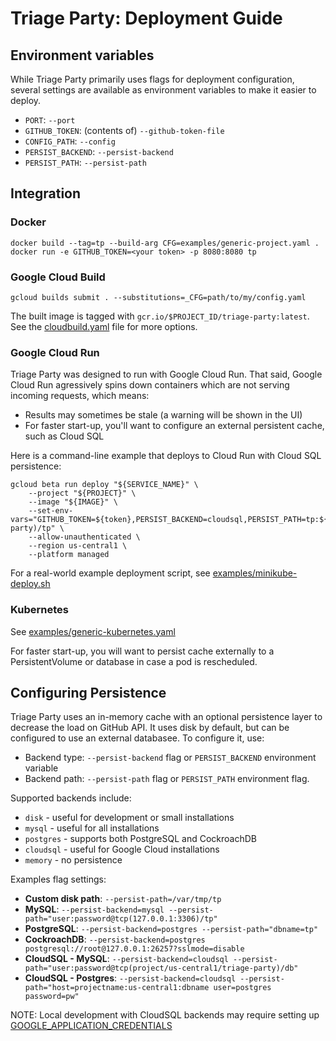 # Triage Party: Deployment Guide

## Environment variables

While Triage Party primarily uses flags for deployment configuration, several settings are available as environment variables to make it easier to deploy.

* `PORT`: `--port`
* `GITHUB_TOKEN`: (contents of) `--github-token-file`
* `CONFIG_PATH`: `--config`
* `PERSIST_BACKEND`: `--persist-backend`
* `PERSIST_PATH`: `--persist-path`

## Integration

### Docker

```shell
docker build --tag=tp --build-arg CFG=examples/generic-project.yaml .
docker run -e GITHUB_TOKEN=<your token> -p 8080:8080 tp
```

### Google Cloud Build

```shell
gcloud builds submit . --substitutions=_CFG=path/to/my/config.yaml
```

The built image is tagged with `gcr.io/$PROJECT_ID/triage-party:latest`. See the [cloudbuild.yaml](../cloudbuild.yaml) file for more options.

### Google Cloud Run

Triage Party was designed to run with Google Cloud Run. That said, Google Cloud Run agressively spins down containers which are not serving incoming requests, which means:

* Results may sometimes be stale (a warning will be shown in the UI)
* For faster start-up, you'll want to configure an external persistent cache, such as Cloud SQL

Here is a command-line example that deploys to Cloud Run with Cloud SQL persistence:

```shell
gcloud beta run deploy "${SERVICE_NAME}" \
    --project "${PROJECT}" \
    --image "${IMAGE}" \
    --set-env-vars="GITHUB_TOKEN=${token},PERSIST_BACKEND=cloudsql,PERSIST_PATH=tp:${DB_PASS}@tcp(project/region/triage-party)/tp" \
    --allow-unauthenticated \
    --region us-central1 \
    --platform managed
```

For a real-world example deployment script, see [examples/minikube-deploy.sh](examples/minikube-deploy.sh)

### Kubernetes

See [examples/generic-kubernetes.yaml](examples/generic-kubernetes.yaml)

For faster start-up, you will want to persist cache externally to a PersistentVolume or database in case a pod is rescheduled.

## Configuring Persistence

Triage Party uses an in-memory cache with an optional persistence layer to decrease the load on GitHub API. It uses disk by default, but can be configured to use an external databasee. To configure it, use:

* Backend type: `--persist-backend` flag or `PERSIST_BACKEND` environment variable
* Backend path: `--persist-path` flag or `PERSIST_PATH` environment flag.

Supported backends include:

* `disk` - useful for development or small installations
* `mysql` - useful for all installations
* `postgres` - supports both PostgreSQL and CockroachDB
* `cloudsql` - useful for Google Cloud installations
* `memory` - no persistence

Examples flag settings:

* **Custom disk path**: `--persist-path=/var/tmp/tp`
* **MySQL**: `--persist-backend=mysql --persist-path="user:password@tcp(127.0.0.1:3306)/tp"`
* **PostgreSQL**: `--persist-backend=postgres --persist-path="dbname=tp"`
* **CockroachDB**: `--persist-backend=postgres postgresql://root@127.0.0.1:26257?sslmode=disable`
* **CloudSQL - MySQL**: `--persist-backend=cloudsql --persist-path="user:password@tcp(project/us-central1/triage-party)/db"`
* **CloudSQL - Postgres**: `--persist-backend=cloudsql --persist-path="host=projectname:us-central1:dbname user=postgres password=pw"`

NOTE: Local development with CloudSQL backends may require setting up [GOOGLE_APPLICATION_CREDENTIALS](https://cloud.google.com/docs/authentication/getting-started)
